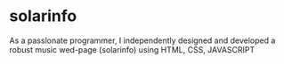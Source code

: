 # solarinfo
As a passlonate programmer, I independently designed and developed a robust music wed-page (solarinfo) using HTML, CSS, JAVASCRIPT 

